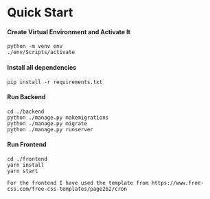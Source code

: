 # Quick Start

#### Create Virtual Environment and Activate It

```shell
python -m venv env
./env/Scripts/activate
```

#### Install all dependencies

```shell
pip install -r requirements.txt
```

#### Run Backend

```shell
cd ./backend
python ./manage.py makemigrations
python ./manage.py migrate
python ./manage.py runserver
```

#### Run Frontend

```shell
cd ./frontend
yarn install
yarn start
```

`For the frontend I have used the template from https://www.free-css.com/free-css-templates/page262/cron`
